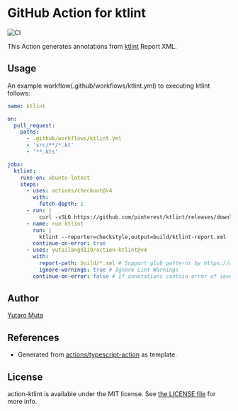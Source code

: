# GitHub Action for ktlint

![CI](https://github.com/yutailang0119/action-ktlint/actions/workflows/ci.yml/badge.svg)

This Action generates annotations from [ktlint](https://ktlint.github.io) Report
XML.

## Usage

An example workflow(.github/workflows/ktlint.yml) to executing ktlint follows:

```yml
name: ktlint

on:
  pull_request:
    paths:
      - .github/workflows/ktlint.yml
      - 'src/**/*.kt'
      - '**.kts'

jobs:
  ktlint:
    runs-on: ubuntu-latest
    steps:
      - uses: actions/checkout@v4
        with:
          fetch-depth: 1
      - run: |
          curl -sSLO https://github.com/pinterest/ktlint/releases/download/1.7.1/ktlint && chmod a+x ktlint && sudo mv ktlint /usr/local/bin/
      - name: run ktlint
        run: |
          ktlint --reporter=checkstyle,output=build/ktlint-report.xml
        continue-on-error: true
      - uses: yutailang0119/action-ktlint@v4
        with:
          report-path: build/*.xml # Support glob patterns by https://www.npmjs.com/package/@actions/glob
          ignore-warnings: true # Ignore Lint Warnings
        continue-on-error: false # If annotations contain error of severity, action-ktlint exit 1.
```

## Author

[Yutaro Muta](https://github.com/yutailang0119)

## References

- Generated from
  [actions/typescript-action](https://github.com/actions/typescript-action) as
  template.

## License

action-ktlint is available under the MIT license. See
[the LICENSE file](./LICENSE) for more info.
